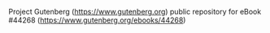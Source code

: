 Project Gutenberg (https://www.gutenberg.org) public repository for eBook #44268 (https://www.gutenberg.org/ebooks/44268)
